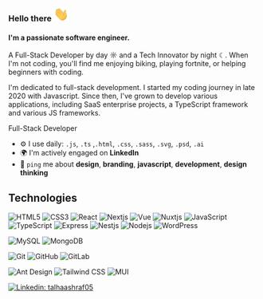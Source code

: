 ### Hello there <img src="https://github.com/ABSphreak/ABSphreak/blob/master/gifs/Hi.gif" width="30">

#### I'm a passionate software engineer.
A Full-Stack Developer by day ☼ and a Tech Innovator by night ☾. When I'm not coding, you'll find me enjoying biking, playing fortnite, or helping beginners with coding.

I'm dedicated to full-stack development. I started my coding journey in late 2020 with Javascript. Since then, I've grown to develop various applications, including SaaS enterprise projects, a TypeScript framework and various JS frameworks.

Full-Stack Developer <br>

- ⚙️ I use daily: `.js`, `.ts` ,`.html`, `.css`, `.sass`, `.svg`, `.psd`, `.ai`
- 🌍 I'm actively engaged on **LinkedIn**
- 💬 `ping` me about **design**, **branding**, **javascript**, **development**, **design thinking**

## Technologies


![HTML5](https://img.shields.io/badge/-HTML5-E34F26?style=flat-square&logo=html5&logoColor=white)
![CSS3](https://img.shields.io/badge/-CSS3-1572B6?style=flat-square&logo=css3)
![React](https://img.shields.io/badge/-React-black?style=flat-square&logo=react)
![Nextjs](https://img.shields.io/badge/-Nextjs-black?style=flat-square&logo=Next.js)
![Vue](https://img.shields.io/badge/-Vue-black?style=flat-square&logo=vue.js)
![Nuxtjs](https://img.shields.io/badge/-Nuxtjs-black?style=flat-square&logo=nuxt.js)
![JavaScript](https://img.shields.io/badge/-JavaScript-black?style=flat-square&logo=javascript)
![TypeScript](https://img.shields.io/badge/-TypeScript-black?style=flat-square&logo=typescript)
![Express](https://img.shields.io/badge/-Express-black?style=flat-square&logo=express)
![Nestjs](https://img.shields.io/badge/-Nestjs-black?style=flat-square&logo=nestjs)
![Nodejs](https://img.shields.io/badge/-Nodejs-black?style=flat-square&logo=Node.js)
![WordPress](https://img.shields.io/badge/-WordPress-black?style=flat-square&logo=wordpress)



![MySQL](https://img.shields.io/badge/-MySQL-black?style=flat-square&logo=mysql)
![MongoDB](https://img.shields.io/badge/-MongoDB-black?style=flat-square&logo=mongodb)


![Git](https://img.shields.io/badge/-Git-black?style=flat-square&logo=git)
![GitHub](https://img.shields.io/badge/-GitHub-181717?style=flat-square&logo=github)
![GitLab](https://img.shields.io/badge/-GitLab-FCA121?style=flat-square&logo=gitlab)

![Ant Design](https://img.shields.io/badge/-Ant%20Design-black?style=flat-square&logo=ant-design)
![Tailwind CSS](https://img.shields.io/badge/-Tailwind%20CSS-black?style=flat-square&logo=tailwind-css)
![MUI](https://img.shields.io/badge/-MUI-black?style=flat-square&logo=mui)

[![Linkedin: talhaashraf05](https://img.shields.io/badge/-talhaashraf05-blue?style=flat-square&logo=Linkedin&logoColor=white&link=https://www.linkedin.com/in/talhaashraf45/)](https://www.linkedin.com/in/talhaashraf45/)

<!--
**Talhaashraf05/Talhaashraf05** is a ✨ _special_ ✨ repository because its `README.md` (this file) appears on your GitHub profile.

Here are some ideas to get you started:

Host/Organizing [Softenmedia](https://softenmedia.com);<br>
- 💅 Designed: @pestphp, [NorthMeetsSouth.audio](https://www.northmeetssouth.audio), [ThenPing.me](https://thenping.me), [HappydDev.fm](https://www.happydev.fm), etc…


- 🔭 I’m currently working on ...
- 🌱 I’m currently learning ...
- 👯 I’m looking to collaborate on ...
- 🤔 I’m looking for help with ...
- 💬 Ask me about ...
- 📫 How to reach me: ...
- 😄 Pronouns: ...
- ⚡ Fun fact: ...
-->
